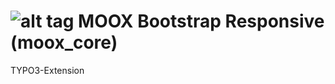 ![alt tag](http://www.moox.org/fileadmin/moox_icons/64x64/moox_core.png)  MOOX Bootstrap Responsive (moox_core)
=========
TYPO3-Extension 





